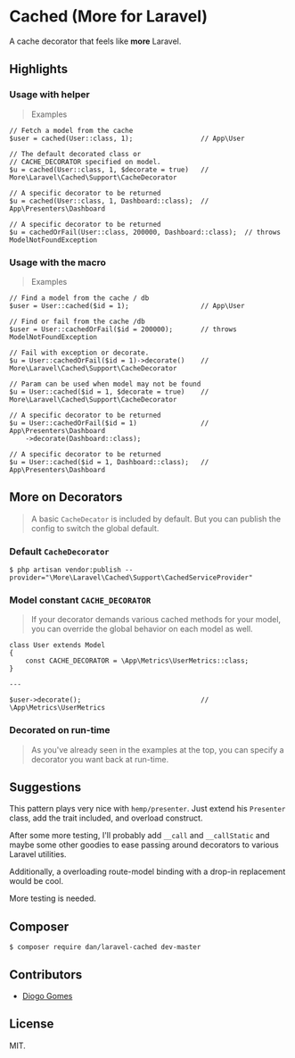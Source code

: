 # Cached (More for Laravel)

A cache decorator that feels like **more** Laravel.

## Highlights

### Usage with helper

> Examples

```
// Fetch a model from the cache
$user = cached(User::class, 1);                 // App\User

// The default decorated class or 
// CACHE_DECORATOR specified on model.
$u = cached(User::class, 1, $decorate = true)   // More\Laravel\Cached\Support\CacheDecorator

// A specific decorator to be returned
$u = cached(User::class, 1, Dashboard::class);  // App\Presenters\Dashboard

// A specific decorator to be returned
$u = cachedOrFail(User::class, 200000, Dashboard::class);  // throws ModelNotFoundException
```

### Usage with the macro

> Examples

```
// Find a model from the cache / db
$user = User::cached($id = 1);                  // App\User

// Find or fail from the cache /db 
$user = User::cachedOrFail($id = 200000);       // throws ModelNotFoundException

// Fail with exception or decorate.
$u = User::cachedOrFail($id = 1)->decorate()    // More\Laravel\Cached\Support\CacheDecorator

// Param can be used when model may not be found
$u = User::cached($id = 1, $decorate = true)    // More\Laravel\Cached\Support\CacheDecorator

// A specific decorator to be returned
$u = User::cachedOrFail($id = 1)                // App\Presenters\Dashboard
    ->decorate(Dashboard::class);
    
// A specific decorator to be returned
$u = User::cached($id = 1, Dashboard::class);   // App\Presenters\Dashboard
```

## More on Decorators

> A basic `CacheDecator` is included by default. But you can publish the config to switch the global default. 

### Default `CacheDecorator`

```
$ php artisan vendor:publish --provider="\More\Laravel\Cached\Support\CachedServiceProvider"
```

### Model constant `CACHE_DECORATOR`

> If your decorator demands various cached methods for your model, you can override the global behavior on each model as well.

```
class User extends Model
{
    const CACHE_DECORATOR = \App\Metrics\UserMetrics::class;
}

---

$user->decorate();                              // \App\Metrics\UserMetrics
```

### Decorated on run-time

> As you've already seen in the examples at the top, you can specify a decorator you want back at run-time.

## Suggestions

This pattern plays very nice with `hemp/presenter`. Just extend his `Presenter` class, add the trait included, and overload construct.

After some more testing, I'll probably add `__call` and `__callStatic` and maybe some other goodies to ease passing around decorators to various Laravel utilities.

Additionally, a overloading route-model binding with a drop-in replacement would be cool.

More testing is needed.

## Composer

    $ composer require dan/laravel-cached dev-master

## Contributors

- [Diogo Gomes](https://github.com/diogogomeswww)

## License

MIT.
